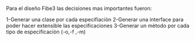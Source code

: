 Para el diseño Fibe3 las decisiones mas importantes fueron:

1-Generar una clase por cada especifiaciòn
2-Generar una interface para poder hacer extensible las especificaciones
3-Generar un mètodo por cada tipo de especificaciòn (-o,-f ,-m)